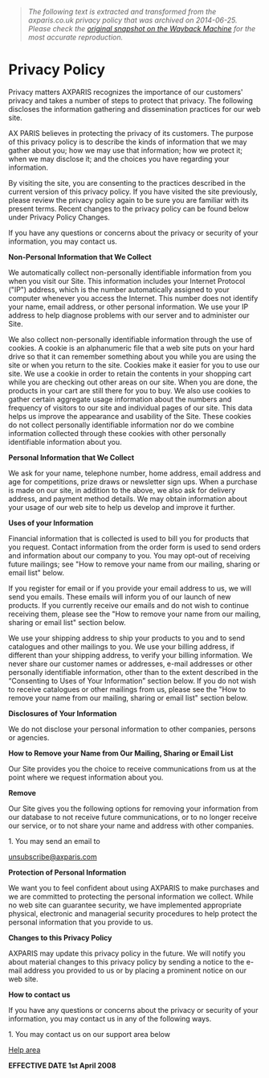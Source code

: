 > *The following text is extracted and transformed from the axparis.co.uk privacy policy that was archived on 2014-06-25. Please check the [original snapshot on the Wayback Machine](https://web.archive.org/web/20140625090102id_/http%3A//www.axparis.com/pages/privacy-policy) for the most accurate reproduction.*

# Privacy Policy

Privacy matters AXPARIS recognizes the importance of our customers' privacy and takes a number of steps to protect that privacy. The following discloses the information gathering and dissemination practices for our web site.

AX PARIS believes in protecting the privacy of its customers. The purpose of this privacy policy is to describe the kinds of information that we may gather about you; how we may use that information; how we protect it; when we may disclose it; and the choices you have regarding your information.

By visiting the site, you are consenting to the practices described in the current version of this privacy policy. If you have visited the site previously, please review the privacy policy again to be sure you are familiar with its present terms. Recent changes to the privacy policy can be found below under Privacy Policy Changes.

If you have any questions or concerns about the privacy or security of your information, you may contact us.

**Non-Personal Information that We Collect**

We automatically collect non-personally identifiable information from you when you visit our Site. This information includes your Internet Protocol ("IP") address, which is the number automatically assigned to your computer whenever you access the Internet. This number does not identify your name, email address, or other personal information. We use your IP address to help diagnose problems with our server and to administer our Site.

We also collect non-personally identifiable information through the use of cookies. A cookie is an alphanumeric file that a web site puts on your hard drive so that it can remember something about you while you are using the site or when you return to the site. Cookies make it easier for you to use our site. We use a cookie in order to retain the contents in your shopping cart while you are checking out other areas on our site. When you are done, the products in your cart are still there for you to buy. We also use cookies to gather certain aggregate usage information about the numbers and frequency of visitors to our site and individual pages of our site. This data helps us improve the appearance and usability of the Site. These cookies do not collect personally identifiable information nor do we combine information collected through these cookies with other personally identifiable information about you.

**Personal Information that We Collect**

We ask for your name, telephone number, home address, email address and age for competitions, prize draws or newsletter sign ups. When a purchase is made on our site, in addition to the above, we also ask for delivery address, and payment method details. We may obtain information about your usage of our web site to help us develop and improve it further.

**Uses of your Information**

Financial information that is collected is used to bill you for products that you request. Contact information from the order form is used to send orders and information about our company to you. You may opt-out of receiving future mailings; see "How to remove your name from our mailing, sharing or email list" below.

If you register for email or if you provide your email address to us, we will send you emails. These emails will inform you of our launch of new products. If you currently receive our emails and do not wish to continue receiving them, please see the "How to remove your name from our mailing, sharing or email list" section below.

We use your shipping address to ship your products to you and to send catalogues and other mailings to you. We use your billing address, if different than your shipping address, to verify your billing information. We never share our customer names or addresses, e-mail addresses or other personally identifiable information, other than to the extent described in the “Consenting to Uses of Your Information” section below. If you do not wish to receive catalogues or other mailings from us, please see the "How to remove your name from our mailing, sharing or email list" section below.

**Disclosures of Your Information**

We do not disclose your personal information to other companies, persons or agencies.

**How to Remove your Name from Our Mailing, Sharing or Email List**

Our Site provides you the choice to receive communications from us at the point where we request information about you.

**Remove**

Our Site gives you the following options for removing your information from our database to not receive future communications, or to no longer receive our service, or to not share your name and address with other companies.

1\. You may send an email to

[unsubscribe@axparis.com](mailto:unsubscribe@axparis.com)

**Protection of Personal Information**

We want you to feel confident about using AXPARIS to make purchases and we are committed to protecting the personal information we collect. While no web site can guarantee security, we have implemented appropriate physical, electronic and managerial security procedures to help protect the personal information that you provide to us.

**Changes to this Privacy Policy**

AXPARIS may update this privacy policy in the future. We will notify you about material changes to this privacy policy by sending a notice to the e-mail address you provided to us or by placing a prominent notice on our web site.

**How to contact us**

If you have any questions or concerns about the privacy or security of your information, you may contact us in any of the following ways.

1\. You may contact us on our support area below

[Help area](http://axparis.websitesthatrock.co.uk/pages/contact-us/)

**EFFECTIVE DATE 1st April 2008**
